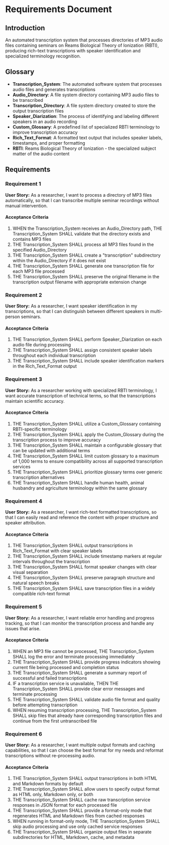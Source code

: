 # Requirements Document

## Introduction

An automated transcription system that processes directories of MP3 audio files containing seminars on Reams Biological Theory of Ionization (RBTI), producing rich-text transcriptions with speaker identification and specialized terminology recognition.

## Glossary

- **Transcription_System**: The automated software system that processes audio files and generates transcriptions
- **Audio_Directory**: A file system directory containing MP3 audio files to be transcribed
- **Transcription_Directory**: A file system directory created to store the output transcription files
- **Speaker_Diarization**: The process of identifying and labeling different speakers in an audio recording
- **Custom_Glossary**: A predefined list of specialized RBTI terminology to improve transcription accuracy
- **Rich_Text_Format**: A formatted text output that includes speaker labels, timestamps, and proper formatting
- **RBTI**: Reams Biological Theory of Ionization - the specialized subject matter of the audio content

## Requirements

### Requirement 1

**User Story:** As a researcher, I want to process a directory of MP3 files automatically, so that I can transcribe multiple seminar recordings without manual intervention.

#### Acceptance Criteria

1. WHEN the Transcription_System receives an Audio_Directory path, THE Transcription_System SHALL validate that the directory exists and contains MP3 files
2. THE Transcription_System SHALL process all MP3 files found in the specified Audio_Directory
3. THE Transcription_System SHALL create a "transcription" subdirectory within the Audio_Directory if it does not exist
4. THE Transcription_System SHALL generate one transcription file for each MP3 file processed
5. THE Transcription_System SHALL preserve the original filename in the transcription output filename with appropriate extension change

### Requirement 2

**User Story:** As a researcher, I want speaker identification in my transcriptions, so that I can distinguish between different speakers in multi-person seminars.

#### Acceptance Criteria

1. THE Transcription_System SHALL perform Speaker_Diarization on each audio file during processing
2. THE Transcription_System SHALL assign consistent speaker labels throughout each individual transcription
3. THE Transcription_System SHALL include speaker identification markers in the Rich_Text_Format output

### Requirement 3

**User Story:** As a researcher working with specialized RBTI terminology, I want accurate transcription of technical terms, so that the transcriptions maintain scientific accuracy.

#### Acceptance Criteria

1. THE Transcription_System SHALL utilize a Custom_Glossary containing RBTI-specific terminology
2. THE Transcription_System SHALL apply the Custom_Glossary during the transcription process to improve accuracy
3. THE Transcription_System SHALL maintain a configurable glossary that can be updated with additional terms
4. THE Transcription_System SHALL limit custom glossary to a maximum of 1,000 terms to ensure compatibility across all supported transcription services
5. THE Transcription_System SHALL prioritize glossary terms over generic transcription alternatives
6. THE Transcription_System SHALL handle human health, animal husbandry and agriculture terminology within the same glossary

### Requirement 4

**User Story:** As a researcher, I want rich-text formatted transcriptions, so that I can easily read and reference the content with proper structure and speaker attribution.

#### Acceptance Criteria

1. THE Transcription_System SHALL output transcriptions in Rich_Text_Format with clear speaker labels
2. THE Transcription_System SHALL include timestamp markers at regular intervals throughout the transcription
3. THE Transcription_System SHALL format speaker changes with clear visual separation
4. THE Transcription_System SHALL preserve paragraph structure and natural speech breaks
5. THE Transcription_System SHALL save transcription files in a widely compatible rich-text format

### Requirement 5

**User Story:** As a researcher, I want reliable error handling and progress tracking, so that I can monitor the transcription process and handle any issues that arise.

#### Acceptance Criteria

1. WHEN an MP3 file cannot be processed, THE Transcription_System SHALL log the error and terminate processing immediately
2. THE Transcription_System SHALL provide progress indicators showing current file being processed and completion status
3. THE Transcription_System SHALL generate a summary report of successful and failed transcriptions
4. IF a transcription service is unavailable, THEN THE Transcription_System SHALL provide clear error messages and terminate processing
5. THE Transcription_System SHALL validate audio file format and quality before attempting transcription
6. WHEN resuming transcription processing, THE Transcription_System SHALL skip files that already have corresponding transcription files and continue from the first untranscribed file

### Requirement 6

**User Story:** As a researcher, I want multiple output formats and caching capabilities, so that I can choose the best format for my needs and reformat transcriptions without re-processing audio.

#### Acceptance Criteria

1. THE Transcription_System SHALL output transcriptions in both HTML and Markdown formats by default
2. THE Transcription_System SHALL allow users to specify output format as HTML only, Markdown only, or both
3. THE Transcription_System SHALL cache raw transcription service responses in JSON format for each processed file
4. THE Transcription_System SHALL provide a format-only mode that regenerates HTML and Markdown files from cached responses
5. WHEN running in format-only mode, THE Transcription_System SHALL skip audio processing and use only cached service responses
6. THE Transcription_System SHALL organize output files in separate subdirectories for HTML, Markdown, cache, and metadata